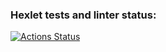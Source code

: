 ### Hexlet tests and linter status:
[![Actions Status](https://github.com/TeonaGZ/frontend-project-12/actions/workflows/hexlet-check.yml/badge.svg)](https://github.com/TeonaGZ/frontend-project-12/actions)